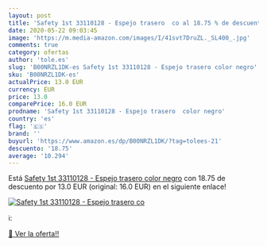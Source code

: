 ```yaml
---
layout: post
title: 'Safety 1st 33110128 - Espejo trasero  co al 18.75 % de descuento'
date: 2020-05-22 09:03:45
image: 'https://m.media-amazon.com/images/I/41svt7DruZL._SL400_.jpg'
comments: true
category: ofertas
author: 'tole.es'
slug: 'B00NRZL1DK-es Safety 1st 33110128 - Espejo trasero color negro'
sku: 'B00NRZL1DK-es'
actualPrice: 13.0 EUR
currency: EUR
price: 13.0
comparePrice: 16.0 EUR
prodname: 'Safety 1st 33110128 - Espejo trasero  color negro'
country: 'es'
flag: '🇪🇸'
brand: ''
buyurl: 'https://www.amazon.es/dp/B00NRZL1DK/?tag=tolees-21'
descuento: '18.75'
average: '10.294'
---
```


Está [Safety 1st 33110128 - Espejo trasero  color negro](https://www.amazon.es/dp/B00NRZL1DK/?tag=tolees-21) con 18.75 de descuento por 13.0 EUR (original: 16.0 EUR) en el siguiente enlace!

[![Safety 1st 33110128 - Espejo trasero  co](https://m.media-amazon.com/images/I/41svt7DruZL._SL400_.jpg)](https://www.amazon.es/dp/B00NRZL1DK/?tag=tolees-21)

ℹ️:


[🛒 Ver la oferta!!](https://www.amazon.es/dp/B00NRZL1DK/?tag=tolees-21)
